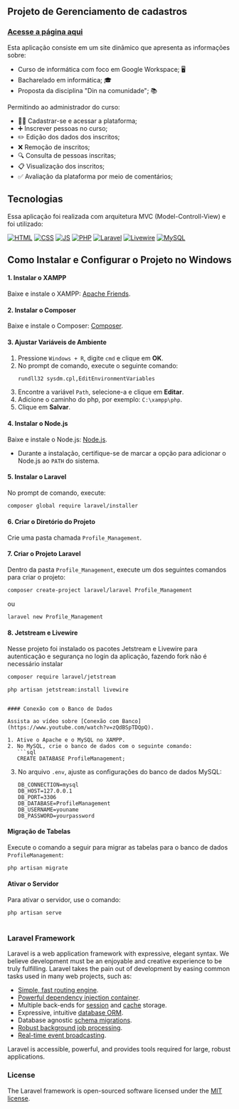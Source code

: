 ## Projeto de Gerenciamento de cadastros  

### [Acesse a página aqui](http://52.15.207.38/)

Esta aplicação consiste em um site dinâmico que apresenta as informações sobre:

- Curso de informática com foco em Google Workspace; 🖥️
- Bacharelado em informática; 🎓
- Proposta da disciplina "Din na comunidade"; 📚

Permitindo ao administrador do curso: 
- 👩‍💻 Cadastrar-se e acessar a plataforma;
- ➕ Inscrever pessoas no curso;
- ✏️ Edição dos dados dos inscritos;
- ❌ Remoção de inscritos;
- 🔍 Consulta de pessoas inscritas;
- 📋 Visualização dos inscritos;
- ✅ Avaliação da plataforma por meio de comentários;

## Tecnologias

Essa aplicação foi realizada com arquitetura MVC (Model-Controll-View) e foi utilizado:

[![HTML](https://img.shields.io/badge/HTML5-E34F26?style=for-the-badge&logo=html5&logoColor=white)]()
[![CSS](https://img.shields.io/badge/CSS3-1572B6?style=for-the-badge&logo=css3&logoColor=white)]()
[![JS](https://img.shields.io/badge/JavaScript-F7DF1E?style=for-the-badge&logo=javascript&logoColor=black)]()
[![PHP](https://img.shields.io/badge/PHP-777BB4?style=for-the-badge&logo=php&logoColor=white)]()
[![Laravel](https://img.shields.io/badge/Laravel-FF2D20?style=for-the-badge&logo=laravel&logoColor=white)]()
[![Livewire](https://img.shields.io/badge/livewire-4e56a6?style=for-the-badge&logo=livewire&logoColor=white)]()
[![MySQL](https://img.shields.io/badge/MySQL-005C84?style=for-the-badge&logo=mysql&logoColor=white)]()

## Como Instalar e Configurar o Projeto no Windows

#### 1. Instalar o XAMPP
Baixe e instale o XAMPP: [Apache Friends](https://www.apachefriends.org/pt_br/index.html).

#### 2. Instalar o Composer
Baixe e instale o Composer: [Composer](https://getcomposer.org/).

#### 3. Ajustar Variáveis de Ambiente
1. Pressione `Windows + R`, digite `cmd` e clique em **OK**.
2. No prompt de comando, execute o seguinte comando:
   ```bash
   rundll32 sysdm.cpl,EditEnvironmentVariables
   ```
3. Encontre a variável `Path`, selecione-a e clique em **Editar**.
4. Adicione o caminho do php, por exemplo: `C:\xampp\php`.
5. Clique em **Salvar**.

#### 4. Instalar o Node.js
Baixe e instale o Node.js: [Node.js](https://nodejs.org/).
- Durante a instalação, certifique-se de marcar a opção para adicionar o Node.js ao `PATH` do sistema.

#### 5. Instalar o Laravel
No prompt de comando, execute:
```bash
composer global require laravel/installer
```

#### 6. Criar o Diretório do Projeto
Crie uma pasta chamada `Profile_Management`.

#### 7. Criar o Projeto Laravel
Dentro da pasta `Profile_Management`, execute um dos seguintes comandos para criar o projeto:
```bash
composer create-project laravel/laravel Profile_Management
```
ou
```bash
laravel new Profile_Management
```

#### 8. Jetstream e Livewire
Nesse projeto foi instalado os pacotes Jetstream e Livewire para autenticação e segurança no login da aplicação, fazendo fork não é necessário instalar
```bash
composer require laravel/jetstream
```
```bash
php artisan jetstream:install livewire
```
```

#### Conexão com o Banco de Dados

Assista ao vídeo sobre [Conexão com Banco](https://www.youtube.com/watch?v=zQdBSpTDQpQ).

1. Ative o Apache e o MySQL no XAMPP.
2. No MySQL, crie o banco de dados com o seguinte comando:
   ```sql
   CREATE DATABASE ProfileManagement;
   ```
3. No arquivo `.env`, ajuste as configurações do banco de dados MySQL:
   ```plaintext
   DB_CONNECTION=mysql
   DB_HOST=127.0.0.1
   DB_PORT=3306
   DB_DATABASE=ProfileManagement
   DB_USERNAME=youname
   DB_PASSWORD=yourpassword
   ```

#### Migração de Tabelas
Execute o comando a seguir para migrar as tabelas para o banco de dados `ProfileManagement`:
```bash
php artisan migrate
```

#### Ativar o Servidor
Para ativar o servidor, use o comando:
```bash
php artisan serve
```
#

### Laravel Framework <ion-icon name="logo-laravel"></ion-icon>
Laravel is a web application framework with expressive, elegant syntax. We believe development must be an enjoyable and creative experience to be truly fulfilling. Laravel takes the pain out of development by easing common tasks used in many web projects, such as:

- [Simple, fast routing engine](https://laravel.com/docs/routing).
- [Powerful dependency injection container](https://laravel.com/docs/container).
- Multiple back-ends for [session](https://laravel.com/docs/session) and [cache](https://laravel.com/docs/cache) storage.
- Expressive, intuitive [database ORM](https://laravel.com/docs/eloquent).
- Database agnostic [schema migrations](https://laravel.com/docs/migrations).
- [Robust background job processing](https://laravel.com/docs/queues).
- [Real-time event broadcasting](https://laravel.com/docs/broadcasting).

Laravel is accessible, powerful, and provides tools required for large, robust applications.

### License
The Laravel framework is open-sourced software licensed under the [MIT license](https://opensource.org/licenses/MIT).
